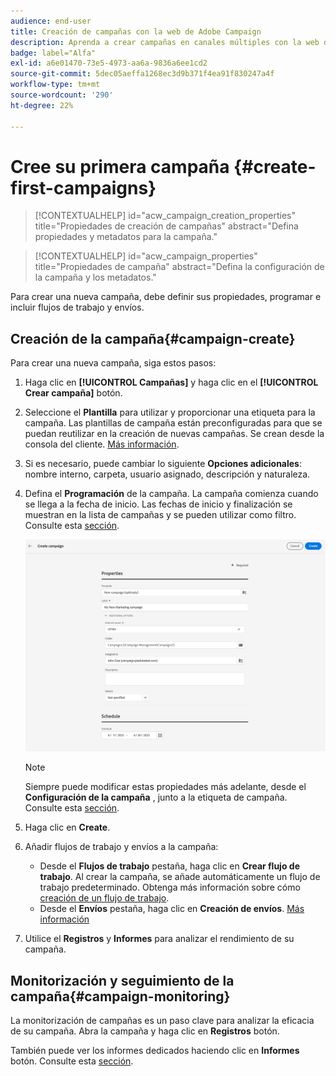 ```yaml
---
audience: end-user
title: Creación de campañas con la web de Adobe Campaign
description: Aprenda a crear campañas en canales múltiples con la web de Adobe Campaign
badge: label="Alfa"
exl-id: a6e01470-73e5-4973-aa6a-9836a6ee1cd2
source-git-commit: 5dec05aeffa1268ec3d9b371f4ea91f830247a4f
workflow-type: tm+mt
source-wordcount: '290'
ht-degree: 22%

---
```



# Cree su primera campaña {#create-first-campaigns}

>[!CONTEXTUALHELP]
>id="acw_campaign_creation_properties"
>title="Propiedades de creación de campañas"
>abstract="Defina propiedades y metadatos para la campaña."

>[!CONTEXTUALHELP]
>id="acw_campaign_properties"
>title="Propiedades de campaña"
>abstract="Defina la configuración de la campaña y los metadatos."

Para crear una nueva campaña, debe definir sus propiedades, programar e incluir flujos de trabajo y envíos.

## Creación de la campaña{#campaign-create}

Para crear una nueva campaña, siga estos pasos:

1. Haga clic en **[!UICONTROL Campañas]** y haga clic en el **[!UICONTROL Crear campaña]** botón.
1. Seleccione el **Plantilla** para utilizar y proporcionar una etiqueta para la campaña. Las plantillas de campaña están preconfiguradas para que se puedan reutilizar en la creación de nuevas campañas. Se crean desde la consola del cliente.
   [Más información](https://experienceleague.adobe.com/docs/campaign/automation/campaign-orchestration/marketing-campaign-templates.html?lang=es).
1. Si es necesario, puede cambiar lo siguiente **Opciones adicionales**: nombre interno, carpeta, usuario asignado, descripción y naturaleza.
1. Defina el **Programación** de la campaña. La campaña comienza cuando se llega a la fecha de inicio. Las fechas de inicio y finalización se muestran en la lista de campañas y se pueden utilizar como filtro. Consulte esta [sección](manage-campaigns.md#access-campaigns).

   ![Definición de las propiedades de la campaña](assets/campaign-properties.png)

   >[!NOTE]
   >
   >Siempre puede modificar estas propiedades más adelante, desde el **Configuración de la campaña** , junto a la etiqueta de campaña. Consulte esta [sección](gs-campaigns.md#campaign-dashboard).

1. Haga clic en **Create**.
1. Añadir flujos de trabajo y envíos a la campaña:

   * Desde el **Flujos de trabajo** pestaña, haga clic en **Crear flujo de trabajo**. Al crear la campaña, se añade automáticamente un flujo de trabajo predeterminado. Obtenga más información sobre cómo [creación de un flujo de trabajo](../workflows/create-workflow.md).
   * Desde el **Envíos** pestaña, haga clic en **Creación de envíos**. [Más información](../msg/gs-messages.md)

1. Utilice el **Registros** y **Informes** para analizar el rendimiento de su campaña.

## Monitorización y seguimiento de la campaña{#campaign-monitoring}

La monitorización de campañas es un paso clave para analizar la eficacia de su campaña. Abra la campaña y haga clic en **Registros** botón.

También puede ver los informes dedicados haciendo clic en **Informes** botón. Consulte esta [sección](../reporting/campaign-reports.md).



<!--
	+++WORKF
++screen
## Create a cross-channel campaign {#cross-channel-campaign}


>[!CONTEXTUALHELP]
>id="acw_campaign_creation_workflow"
>title="Workflow list"
>abstract="List of workflows available for your campaign. Use the 'Create workflow' button to add a workflow in your campaign."

In a cross-channel campaign, a single marketing communication uses different channels. Data is passed between the channels. The customer receives communication through multiple channels based on, for example, their interaction with the previous communication.

-->
<!--
existing campaign: settings button -> properties like when creation
schedule in header


About plans, programs and campaigns
Adobe Campaign allows you to plan marketing campaigns in which you can create and manage different types of activities: emails, SMS messages, push notifications, workflows, landing pages. These campaigns and their contents can be gathered into programs.

The programs and campaigns allow you to regroup and view the different marketing activities that are linked to them.

A program may contain other programs as well as campaigns, workflows, and landing pages. It appears in the timeline and help you organize your marketing activities: you can separate them by country, by brand, by unit, etc.
A campaign enables you to gather all the marketing activities of your choice under a single entity. A campaign may contain emails, SMS, push notifications, direct mails, workflows, and landing pages.
To better organize your marketing plans, Adobe recommends the following hierarchy: Program > Sub-programs > Campaigns > Workflows > Deliveries.

Reports on programs and campaigns allow you to analyze their impact. For example, you can build reports at the campaign level to aggregate data on all deliveries contained in that campaign.

Related topics:

Timeline
About dynamic reports
Creating a campaign
In programs and sub-programs, you can add campaigns. Campaigns can contain marketing activities such as emails, SMS, push notifications, workflows, and landing pages.

From the Adobe Campaign home page, select the Programs & Campaigns card and access a program or sub-program.

Click on the Create button and select Campaign.

In the Creation mode screen, select a campaign type.



The campaign types available are based on templates defined in Resources > Templates > Campaign templates. For more on this, refer to the Managing templates section.

In the Properties screen, enter the name and ID of the campaign.

Select a start and end date to your campaign. These dates only apply to the campaign itself.



Click on Create to confirm the creation of the campaign.

The campaign is created and displayed. Use the Create button to add marketing activities to your campaign.

NOTE
Depending on your license agreement, you may access only some of these activities.

You can also create a campaign from the marketing activity list. You can choose to link the marketing activity to a parent program or sub-program via the properties window of the campaign.


Programs and campaigns icons and statuses
Each program and each campaign in the list has a visual symbol and an icon whose color indicates the execution status. This status depends on the validity period of the program or the campaign.

Gray: the program/campaign has not yet started - Editing status.
Blue: the program/campaign is in progress - In progress status.
Green: the program/campaign has finished - Finished status. By default, the current date is automatically shown as the validity start date and the end date is calculated according to the start date (D+186 days). You can change these dates in the program or campaign properties.


Business.Adobe.com resources
-->
